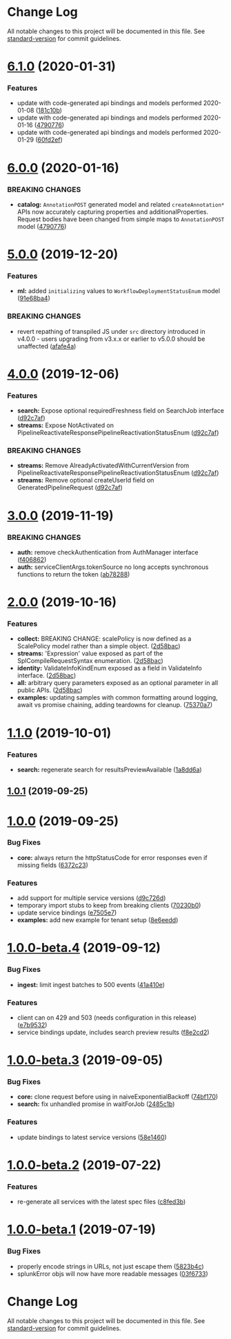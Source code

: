 # Change Log

All notable changes to this project will be documented in this file. See [standard-version](https://github.com/conventional-changelog/standard-version) for commit guidelines.

<a name="6.1.0"></a>
# [6.1.0](https://github.com/splunk/splunk-cloud-sdk-js/compare/v6.0.0...v6.1.0) (2020-01-31)


### Features

* update with code-generated api bindings and models performed 2020-01-08 ([181c10b](https://github.com/splunk/splunk-cloud-sdk-js/commits/181c10b))
* update with code-generated api bindings and models performed 2020-01-16 ([4790776](https://github.com/splunk/splunk-cloud-sdk-js/commits/4790776))
* update with code-generated api bindings and models performed 2020-01-29 ([60fd2ef](https://github.com/splunk/splunk-cloud-sdk-js/commits/60fd2ef))



<a name="6.0.0"></a>
# [6.0.0](https://github.com/splunk/splunk-cloud-sdk-js/compare/v5.0.0...v6.0.0) (2020-01-16)

### BREAKING CHANGES

*  **catalog:** `AnnotationPOST` generated model and related `createAnnotation*` APIs now accurately capturing properties and additionalProperties. Request bodies have been changed from simple maps to `AnnotationPOST` model ([4790776](https://github.com/splunk/splunk-cloud-sdk-js/commits/4790776))


<a name="5.0.0"></a>
# [5.0.0](https://github.com/splunk/splunk-cloud-sdk-js/compare/v4.0.0...v5.0.0) (2019-12-20)

### Features

* **ml:** added `initializing` values to `WorkflowDeploymentStatusEnum` model ([91e68ba4](https://github.com/splunk/splunk-cloud-sdk-js/commits/91e68ba4))

### BREAKING CHANGES

* revert repathing of transpiled JS under `src` directory introduced in v4.0.0 - users upgrading from v3.x.x or earlier to v5.0.0 should be unaffected ([afafe4a](https://github.com/splunk/splunk-cloud-sdk-js/commits/afafe4a))


<a name="4.0.0"></a>
# [4.0.0](https://github.com/splunk/splunk-cloud-sdk-js/compare/v3.0.0...v4.0.0) (2019-12-06)

### Features

* **search:** Expose optional requiredFreshness field on SearchJob interface ([d92c7af](https://github.com/splunk/splunk-cloud-sdk-js/commits/d92c7af))
* **streams:** Expose NotActivated on PipelineReactivateResponsePipelineReactivationStatusEnum ([d92c7af](https://github.com/splunk/splunk-cloud-sdk-js/commits/d92c7af))

### BREAKING CHANGES

* **streams:** Remove AlreadyActivatedWithCurrentVersion from PipelineReactivateResponsePipelineReactivationStatusEnum ([d92c7af](https://github.com/splunk/splunk-cloud-sdk-js/commits/d92c7af))
* **streams:** Remove optional createUserId field on GeneratedPipelineRequest ([d92c7af](https://github.com/splunk/splunk-cloud-sdk-js/commits/d92c7af))



<a name="3.0.0"></a>
# [3.0.0](https://github.com/splunk/splunk-cloud-sdk-js/compare/v2.0.0...v3.0.0) (2019-11-19)


### BREAKING CHANGES

* **auth:** remove checkAuthentication from AuthManager interface ([f406862](https://github.com/splunk/splunk-cloud-sdk-js/commits/f406862))
* **auth:** serviceClientArgs.tokenSource no long accepts synchronous functions to return the token ([ab78288](https://github.com/splunk/splunk-cloud-sdk-js/commits/ab78288))



<a name="2.0.0"></a>
# [2.0.0](https://github.com/splunk/splunk-cloud-sdk-js/compare/v1.1.0...v2.0.0) (2019-10-16)


### Features

* **collect:** BREAKING CHANGE: scalePolicy is now defined as a ScalePolicy model rather than a simple object. ([2d58bac](https://github.com/splunk/splunk-cloud-sdk-js/commits/2d58bac))
* **streams:** 'Expression' value exposed as part of the SplCompileRequestSyntax enumeration. ([2d58bac](https://github.com/splunk/splunk-cloud-sdk-js/commits/2d58bac))
* **identity:** ValidateInfoKindEnum exposed as a field in ValidateInfo interface. ([2d58bac](https://github.com/splunk/splunk-cloud-sdk-js/commits/2d58bac))
* **all:** arbitrary query parameters exposed as an optional parameter in all public APIs. ([2d58bac](https://github.com/splunk/splunk-cloud-sdk-js/commits/2d58bac))
* **examples:** updating samples with common formatting around logging, await vs promise chaining, adding teardowns for cleanup. ([75370a7](https://github.com/splunk/splunk-cloud-sdk-js/commits/75370a7))


<a name="1.1.0"></a>
# [1.1.0](https://github.com/splunk/splunk-cloud-sdk-js/compare/v1.0.1...v1.1.0) (2019-10-01)


### Features

* **search:** regenerate search for resultsPreviewAvailable ([1a8dd6a](https://github.com/splunk/splunk-cloud-sdk-js/commits/1a8dd6a))



<a name="1.0.1"></a>
## [1.0.1](https://github.com/splunk/splunk-cloud-sdk-js/compare/v1.0.0...v1.0.1) (2019-09-25)



<a name="1.0.0"></a>
# [1.0.0](https://github.com/splunk/splunk-cloud-sdk-js/compare/v1.0.0-beta.4...v1.0.0) (2019-09-25)


### Bug Fixes

* **core:** always return the httpStatusCode for error responses even if missing fields ([6372c23](https://github.com/splunk/splunk-cloud-sdk-js/commits/6372c23))


### Features
* add support for multiple service versions ([d9c726d](https://github.com/splunk/splunk-cloud-sdk-js/commits/d9c726d))
* temporary import stubs to keep from breaking clients ([70230b0](https://github.com/splunk/splunk-cloud-sdk-js/commits/70230b0))
* update service bindings ([e7505e7](https://github.com/splunk/splunk-cloud-sdk-js/commits/e7505e7))
* **examples:** add new example for tenant setup ([8e6eedd](https://github.com/splunk/splunk-cloud-sdk-js/commits/8e6eedd))



<a name="1.0.0-beta.4"></a>
# [1.0.0-beta.4](https://github.com/splunk/splunk-cloud-sdk-js/compare/v1.0.0-beta.3...v1.0.0-beta.4) (2019-09-12)


### Bug Fixes

* **ingest:** limit ingest batches to 500 events ([41a410e](https://github.com/splunk/splunk-cloud-sdk-js/commits/41a410e))

### Features

* client can on 429 and 503 (needs configuration in this release) ([e7b9532](https://github.com/splunk/splunk-cloud-sdk-js/commits/e7b9532))
* service bindings update, includes search preview results ([f8e2cd2](https://github.com/splunk/splunk-cloud-sdk-js/commits/f8e2cd2))


<a name="1.0.0-beta.3"></a>
# [1.0.0-beta.3](https://github.com/splunk/splunk-cloud-sdk-js/compare/v1.0.0-beta.2...v1.0.0-beta.3) (2019-09-05)


### Bug Fixes

* **core:** clone request before using in naiveExponentialBackoff ([74bf170](https://github.com/splunk/splunk-cloud-sdk-js/commits/74bf170))
* **search:** fix unhandled promise in waitForJob ([2485c1b](https://github.com/splunk/splunk-cloud-sdk-js/commits/2485c1b))


### Features

* update bindings to latest service versions ([58e1460](https://github.com/splunk/splunk-cloud-sdk-js/commits/58e1460))



<a name="1.0.0-beta.2"></a>
# [1.0.0-beta.2](https://github.com/splunk/splunk-cloud-sdk-js/compare/v1.0.0-beta.1...v1.0.0-beta.2) (2019-07-22)


### Features

* re-generate all services with the latest spec files ([c8fed3b](https://github.com/splunk/splunk-cloud-sdk-js/commits/c8fed3b))



<a name="1.0.0-beta.1"></a>
# [1.0.0-beta.1](https://github.com/splunk/splunk-cloud-sdk-js/compare/v1.0.0-beta.0...v1.0.0-beta.1) (2019-07-19)


### Bug Fixes

* properly encode strings in URLs, not just escape them ([5823b4c](https://github.com/splunk/splunk-cloud-sdk-js/commits/5823b4c))
* splunkError objs will now have more readable messages ([03f6733](https://github.com/splunk/splunk-cloud-sdk-js/commits/03f6733))



# Change Log

All notable changes to this project will be documented in this file. See [standard-version](https://github.com/conventional-changelog/standard-version) for commit guidelines.
